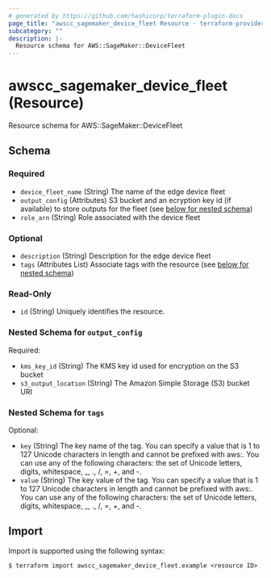 ```yaml
---
# generated by https://github.com/hashicorp/terraform-plugin-docs
page_title: "awscc_sagemaker_device_fleet Resource - terraform-provider-awscc"
subcategory: ""
description: |-
  Resource schema for AWS::SageMaker::DeviceFleet
---
```


# awscc_sagemaker_device_fleet (Resource)

Resource schema for AWS::SageMaker::DeviceFleet



<!-- schema generated by tfplugindocs -->
## Schema

### Required

- `device_fleet_name` (String) The name of the edge device fleet
- `output_config` (Attributes) S3 bucket and an ecryption key id (if available) to store outputs for the fleet (see [below for nested schema](#nestedatt--output_config))
- `role_arn` (String) Role associated with the device fleet

### Optional

- `description` (String) Description for the edge device fleet
- `tags` (Attributes List) Associate tags with the resource (see [below for nested schema](#nestedatt--tags))

### Read-Only

- `id` (String) Uniquely identifies the resource.

<a id="nestedatt--output_config"></a>
### Nested Schema for `output_config`

Required:

- `kms_key_id` (String) The KMS key id used for encryption on the S3 bucket
- `s3_output_location` (String) The Amazon Simple Storage (S3) bucket URI


<a id="nestedatt--tags"></a>
### Nested Schema for `tags`

Optional:

- `key` (String) The key name of the tag. You can specify a value that is 1 to 127 Unicode characters in length and cannot be prefixed with aws:. You can use any of the following characters: the set of Unicode letters, digits, whitespace, _, ., /, =, +, and -.
- `value` (String) The key value of the tag. You can specify a value that is 1 to 127 Unicode characters in length and cannot be prefixed with aws:. You can use any of the following characters: the set of Unicode letters, digits, whitespace, _, ., /, =, +, and -.

## Import

Import is supported using the following syntax:

```shell
$ terraform import awscc_sagemaker_device_fleet.example <resource ID>
```
